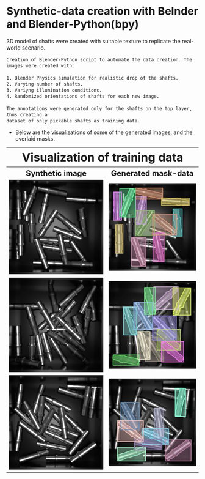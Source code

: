 # Synthetic-data creation with Belnder and Blender-Python(bpy)

3D model of shafts were created with suitable texture to replicate the real-world scenario.

    Creation of Blender-Python script to automate the data creation. The images were created with:

    1. Blender Physics simulation for realistic drop of the shafts.
    2. Varying number of shafts.
    3. Variyng illumination conditions.
    4. Randomized orientations of shafts for each new image.

    The annotations were generated only for the shafts on the top layer, thus creating a
    dataset of only pickable shafts as training data.

- Below are the visualizations of some of the generated images, and the overlaid masks. 
  

<table>
<tr>
    <th colspan="2" style="font-size:30px; text-align: center;"> Visualization of training data</th>
<tr>

<tr>
    <th><b style="font-size:20px; text-align: center;" > Synthetic image </b> </th>
    <th><b style="font-size:20px; text-align: center;"> Generated mask-data </b> </th>
</tr>

<tr>
    <td><img src = "https://github.com/SriniMaiya/Shaft-Localization/blob/main/readme_files/synthetic_data/Img_0001.png"  ></img></td>
    <td><img src="https://github.com/SriniMaiya/Shaft-Localization/blob/main/readme_files/synthetic_data/1_annotated.jpg"  ></img></td>
</tr>

<tr>
    <td> <img src="https://github.com/SriniMaiya/Shaft-Localization/blob/main/readme_files/synthetic_data/Img_0009.png"  ></img></td>
    <td><img src="https://github.com/SriniMaiya/Shaft-Localization/blob/main/readme_files/synthetic_data/9_annotated.jpg" ></img> </td>
</tr>

<tr>
    <td> <img src="https://github.com/SriniMaiya/Shaft-Localization/blob/main/readme_files/synthetic_data/Img_00012.png"  ></img></td>
    <td> <img src="https://github.com/SriniMaiya/Shaft-Localization/blob/main/readme_files/synthetic_data/12_annotated.jpg" ></img> </td>
</tr>

</table>